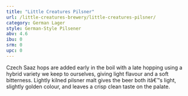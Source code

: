 ```yaml
---
title: "Little Creatures Pilsner"
url: /little-creatures-brewery/little-creatures-pilsner/
category: German Lager
style: German-Style Pilsener
abv: 4.6
ibu: 0
srm: 0
upc: 0
---
```

Czech Saaz hops are added early in the boil with a late hopping using a hybrid variety we keep to ourselves, giving light flavour and a soft bitterness. Lightly kilned pilsner malt gives the beer both itâ€™s light, slightly golden colour, and leaves a crisp clean taste on the palate.
